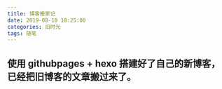 ```yaml
---
title: 博客搬家记
date: 2019-08-10 18:25:00
categories: 旧时光
tags: 随笔
---
```

## 使用 githubpages + hexo 搭建好了自己的新博客，已经把旧博客的文章搬过来了。
